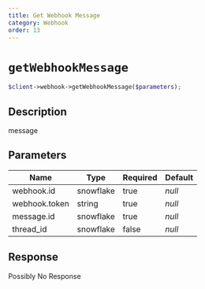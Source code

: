 ```yaml
---
title: Get Webhook Message
category: Webhook
order: 13
---
```


# `getWebhookMessage`

```php
$client->webhook->getWebhookMessage($parameters);
```

## Description

message

## Parameters


Name | Type | Required | Default
--- | --- | --- | ---
webhook.id | snowflake | true | *null*
webhook.token | string | true | *null*
message.id | snowflake | true | *null*
thread_id | snowflake | false | *null*

## Response

Possibly No Response

